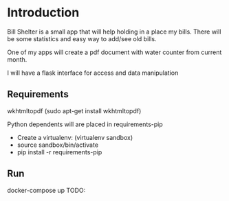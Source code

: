# Introduction #

Bill Shelter is a small app that will help holding in a place my bills. There
will be some statistics and easy way to add/see old bills.

One of my apps will create a pdf document with water counter from current month.

I will have a flask interface for access and data manipulation


## Requirements ##

wkhtmltopdf (sudo apt-get install wkhtmltopdf)

Python dependents will are placed in requirements-pip
  * Create a virtualenv: (virtualenv sandbox)
  * source sandbox/bin/activate
  * pip install -r requirements-pip


## Run ##

docker-compose up
TODO: 

